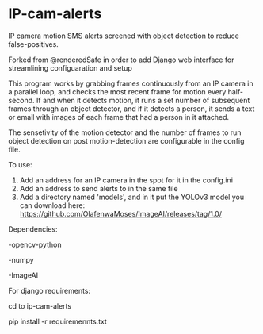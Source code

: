 # IP-cam-alerts
IP camera motion SMS alerts screened with object detection to reduce false-positives. 

Forked from @renderedSafe in order to add Django web interface for streamlining configuaration and setup

This program works by grabbing frames continuously from an IP camera in a parallel loop, and checks the most recent frame for motion every half-second. If and when it detects motion, it runs a set number of subsequent frames through an object detector, and if it detects a person, it sends a text or email with images of each frame that had a person in it attached. 

The sensetivity of the motion detector and the number of frames to run object detection on post motion-detection are configurable in the config file. 

To use:
1. Add an address for an IP camera in the spot for it in the config.ini
2. Add an address to send alerts to in the same file
3. Add a directory named 'models', and in it put the YOLOv3 model you can download here: https://github.com/OlafenwaMoses/ImageAI/releases/tag/1.0/


Dependencies:

-opencv-python

-numpy

-ImageAI

For django requirements:

cd to ip-cam-alerts

pip install -r requiremennts.txt
